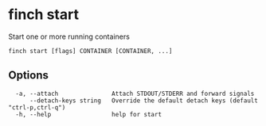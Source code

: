 # finch start

Start one or more running containers

```text
finch start [flags] CONTAINER [CONTAINER, ...]
```

## Options

```text
  -a, --attach               Attach STDOUT/STDERR and forward signals
      --detach-keys string   Override the default detach keys (default "ctrl-p,ctrl-q")
  -h, --help                 help for start
```
